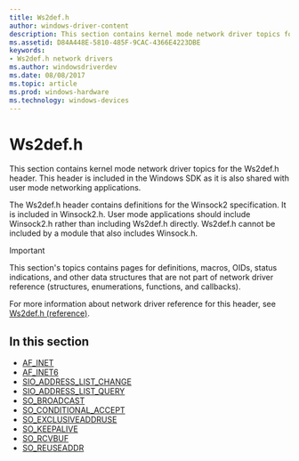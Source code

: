 ```yaml
---
title: Ws2def.h
author: windows-driver-content
description: This section contains kernel mode network driver topics for the Ws2def.h header.
ms.assetid: D84A448E-5810-485F-9CAC-4366E4223DBE
keywords:
- Ws2def.h network drivers
ms.author: windowsdriverdev
ms.date: 08/08/2017
ms.topic: article
ms.prod: windows-hardware
ms.technology: windows-devices
---
```


# Ws2def.h

This section contains kernel mode network driver topics for the Ws2def.h header. This header is included in the Windows SDK as it is also shared with user mode networking applications.

The Ws2def.h header contains definitions for the Winsock2 specification. It is included in Winsock2.h. User mode applications should include Winsock2.h rather than including Ws2def.h directly. Ws2def.h cannot be included by a module that also includes Winsock.h.

> [!IMPORTANT]
> This section's topics contains pages for definitions, macros, OIDs, status indications, and other data structures that are not part of network driver reference (structures, enumerations, functions, and callbacks). 
>
> For more information about network driver reference for this header, see [Ws2def.h (reference)](https://msdn.microsoft.com/library/windows/hardware/mt808757).

## In this section

* [AF_INET](af-inet.md)
* [AF_INET6](af-inet6.md)
* [SIO_ADDRESS_LIST_CHANGE](sio-address-list-change.md)
* [SIO_ADDRESS_LIST_QUERY](sio-address-list-query.md)
* [SO_BROADCAST](so-broadcast.md)
* [SO_CONDITIONAL_ACCEPT](so-conditional-accept.md)
* [SO_EXCLUSIVEADDRUSE](so-exclusiveaddruse.md)
* [SO_KEEPALIVE](so-keepalive.md)
* [SO_RCVBUF](so-rcvbuf.md)
* [SO_REUSEADDR](so-reuseaddr.md)



